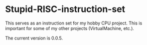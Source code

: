 # Stupid-RISC-instruction-set
This serves as an instruction set for my hobby CPU project. This is important for some of my other projects (VirtualMachine, etc.).

The current version is 0.0.5.
